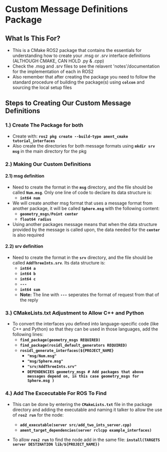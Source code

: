 
# **Custom Message Definitions Package**

## What Is This For?

- This is a CMake ROS2 package that contains the essentials for understanding how to create your .msg or .srv interface definitions (ALTHOUGH CMAKE, CAN HOLD .py & .cpp)
- Check the .msg and .srv files to see the relavent 'notes'/documentation for the implementation of each in ROS2
- Also remember that after creating the package you need to follow the standard procedure of building the package(s) using **`colcon`** and sourcing the local setup files

## Steps to Creating Our Custom Message Definitions

### **1.) Create The Package for both**
- Create with: **`ros2 pkg create --build-type ament_cmake tutorial_interfaces`**
- Also create the directories for both message formats using **`mkdir srv msg`** in the main directory for the pkg

### **2.) Making Our Custom Definitions**
  #### 2.1) msg definition
  - Need to create the format in the **`msg`** directory, and the file should be called **`Num.msg`**. Only one line of code to declare its data structure is:
    - **`int64 num`**
  - We will create another msg format that uses a message format from another package, it will be called **`Sphere.msg`** with the following content:
    - **`geometry_msgs/Point center`**
    - **`float64 radius`**
  - Using another packages message means that when the data structure provided by the message is called upon, the data needed for the **`center`** is also required

  #### 2.2) srv definition
 - Need to create the format in the **`srv`** directory, and the file should be called **`AddThreeInts.srv`**. Its data structure is:
    - **`int64 a`**
    - **`int64 b`**
    - **`int64 c`**
    - **`---`**
    - **`int64 sum`**
    - **Note:** The line with **`---`** seperates the format of request from that of the reply

### **3.) CMakeLists.txt Adjustment to Allow C++ and Python**
- To convert the interfaces you defined into language-specific code (like C++ and Python) so that they can be used in those languages, add the following lines:
  - **`find_package(geometry_msgs REQUIRED)`**
  - **`find_package(rosidl_default_generators REQUIRED)`**
  - **`rosidl_generate_interfaces(${PROJECT_NAME}`**
    - **`"msg/Num.msg"`**
    - **`"msg/Sphere.msg"`**
    - **`"srv/AddThreeInts.srv"`**
    - **`DEPENDENCIES geometry_msgs # Add packages that above messages depend on, in this case geometry_msgs for Sphere.msg )`**



### **4.) Add The Excecutable For ROS To Find**
- This can be done by entering the **`CMakeLists.txt`** file in the package directory and adding the executable and naming it talker to allow the use of **`ros2 run`** for the node:

  - **`add_executable(server src/add_two_ints_server.cpp)`**
  - **`ament_target_dependencies(server rclcpp example_interfaces)`**
  
- To allow **`ros2 run`** to find the node add in the same file:
  **`install(TARGETS
  server
  DESTINATION lib/${PROJECT_NAME})`**



  

  
